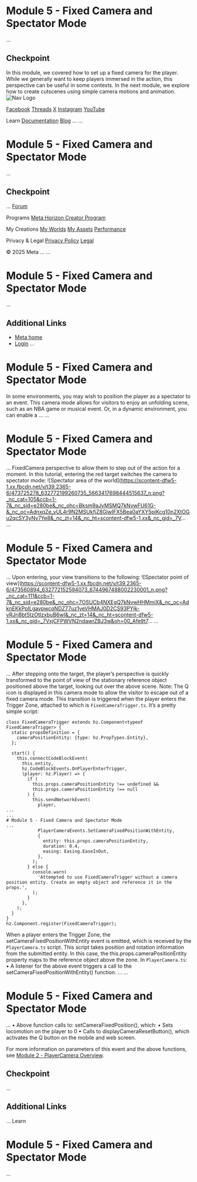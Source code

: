 # Module 5 - Fixed Camera and Spectator Mode
...
## Checkpoint

 In this module, we covered how to set up a fixed camera for the player. While we
generally want to keep players immersed in the action, this perspective can be
useful in some contexts. In the next module, we explore how to create cutscenes using simple camera
motions and animation.    ![Nav Logo](https://static.xx.fbcdn.net/rsrc.php/yE/r/3SoBlk8EqOQ.svg)


[Facebook](https://www.facebook.com/MetaHorizon/)
[Threads](https://www.threads.com/@metahorizon)
[X](https://x.com/MetaHorizon)
[Instagram](https://www.instagram.com/metahorizon/)
[YouTube](https://www.youtube.com/@MetaQuestVR)

 Learn
[Documentation](https://developers.meta.com/horizon-worlds/learn/documentation/)
[Blog](https://developers.meta.com/horizon/blog/)
...
...
# Module 5 - Fixed Camera and Spectator Mode
...
## Checkpoint
...
[Forum](https://communityforums.atmeta.com/t5/Creator-Forum/ct-p/Meta_Horizon_Creator_Forums)

 Programs
[Meta Horizon Creator Program](https://developers.meta.com/horizon-worlds/programs/)

 My Creations
[My Worlds](https://horizon.meta.com/creator/worlds_all/?utm_source=horizon_worlds_creator)
[My Assets](https://horizon.meta.com/creator/assets/?utm_source=horizon_worlds_creator)
[Performance](https://horizon.meta.com/creator/performance/traces/?utm_source=horizon_worlds_creator)

 Privacy & Legal
[Privacy Policy](https://www.meta.com/legal/privacy-policy/)
[Legal](https://www.meta.com/legal/supplemental-terms-of-service/)

 © 2025 Meta
...
...
# Module 5 - Fixed Camera and Spectator Mode
...
## Additional Links
- [Meta home](https://developers.meta.com/horizon-worlds/)
- [Login](https://developers.meta.com/login/?redirect_uri=https%3A%2F%2Fdevelopers.meta.com%2Fhorizon-worlds%2Flearn%2Fdocumentation%2Ftutorial-worlds%2Fcamera-api-examples-tutorial%2Fmodule-5-fixed-camera-and-spectator-mode%2F)
...
# Module 5 - Fixed Camera and Spectator Mode

 In some environments, you may wish to position the player as a spectator to an
event. This camera mode allows for visitors to enjoy an unfolding scene, such as
an NBA game or musical event. Or, in a dynamic environment, you can enable a
...
...
# Module 5 - Fixed Camera and Spectator Mode
...
FixedCamera perspective to allow them to step out of the action for a moment. In this tutorial, entering the red target switches the camera to spectator mode: ![Spectator area of the world](https://scontent-dfw5-1.xx.fbcdn.net/v/t39.2365-6/473725278_632772199260735_5663417698444515637_n.png?_nc_cat=105&ccb=1-7&_nc_sid=e280be&_nc_ohc=Bksm9aJyMSMQ7kNvwFU61G-&_nc_oc=AdnxqZe_vUL4r9N2MSUkfjZ8GjwIFX5Bea0aYXY5piKcg10n2XtOGu2qcSY3yNv7Ye8&_nc_zt=14&_nc_ht=scontent-dfw5-1.xx&_nc_gid=_7V...
...
# Module 5 - Fixed Camera and Spectator Mode
...
 Upon entering, your view transitions to the following: ![Spectator point of view](https://scontent-dfw5-1.xx.fbcdn.net/v/t39.2365-6/473560894_632772152594073_6744967488002230001_n.png?_nc_cat=111&ccb=1-7&_nc_sid=e280be&_nc_ohc=7OSUCb4NXEgQ7kNvwHHMmiX&_nc_oc=AdknEKkPpILgavpwcqNDZ77uz1yeVHMAJ0D2CS93PYjk-vRJrj8bt5tzOtlzxbuB6wI&_nc_zt=14&_nc_ht=scontent-dfw5-1.xx&_nc_gid=_7VxjCFPWVN2ndawrZBJ3w&oh=00_Afe9t7...
...
# Module 5 - Fixed Camera and Spectator Mode
...
 After stepping onto the target, the player’s perspective is quickly transformed
to the point of view of the stationary reference object positioned above the
target, looking out over the above scene. Note: The Q icon is displayed in this camera mode to allow the visitor to escape out
of a fixed camera mode. This transition is triggered when the player enters the Trigger Zone, attached
to which is `FixedCameraTrigger.ts`. It’s a pretty simple script:  
```
class FixedCameraTrigger extends hz.Component<typeof FixedCameraTrigger> {
  static propsDefinition = {
    cameraPositionEntity: {type: hz.PropTypes.Entity},
  };

  start() {
    this.connectCodeBlockEvent(
      this.entity,
      hz.CodeBlockEvents.OnPlayerEnterTrigger,
      (player: hz.Player) => {
        if (
          this.props.cameraPositionEntity !== undefined &&
          this.props.cameraPositionEntity !== null
        ) {
          this.sendNetworkEvent(
            player,
...
...
# Module 5 - Fixed Camera and Spectator Mode
...
            PlayerCameraEvents.SetCameraFixedPositionWithEntity,
            {
              entity: this.props.cameraPositionEntity,
              duration: 0.4,
              easing: Easing.EaseInOut,
            },
          );
        } else {
          console.warn(
            'Attempted to use FixedCameraTrigger without a camera position entity. Create an empty object and reference it in the props.',
          );
        }
      },
    );
  }
}
hz.Component.register(FixedCameraTrigger);
```
 When a player enters the Trigger Zone, the setCameraFixedPositionWithEntity
event is emitted, which is received by the `PlayerCamera.ts` script. This script takes position and rotation information from the submitted
entity. In this case, the this.props.cameraPositionEntity property maps to the
reference object above the zone. In `PlayerCamera.ts`:
• A listener for the above event triggers a call to the
setCameraFixedPositionWithEntity() function.
...
...
# Module 5 - Fixed Camera and Spectator Mode
...
• Above function calls to: setCameraFixedPosition(), which:
  • Sets locomotion on the player to 0
  • Calls to displayCameraResetButton(), which activates the Q button on the mobile
and web screen.

 For more information on parameters of this event and the above functions, see [Module 2 - PlayerCamera Overview](https://developers.meta.com/horizon-worlds/learn/documentation/tutorial-worlds/camera-api-examples-tutorial/module-2-playercamera-overview).  
## Checkpoint
...
## Additional Links
...
      Learn
# Module 5 - Fixed Camera and Spectator Mode
...
